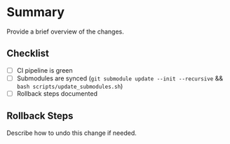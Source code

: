 # Summary
Provide a brief overview of the changes.

## Checklist
- [ ] CI pipeline is green
- [ ] Submodules are synced (`git submodule update --init --recursive` && `bash scripts/update_submodules.sh`)
- [ ] Rollback steps documented

## Rollback Steps
Describe how to undo this change if needed.
